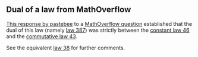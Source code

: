 ## Dual of a law from MathOverflow

[This response by pastebee](https://mathoverflow.net/a/450905/766) to a [MathOverflow question](https://mathoverflow.net/questions/450890/is-there-an-identity-between-the-commutative-identity-and-the-constant-identity) established that the dual of this law (namely [law 387](https://teorth.github.io/equational_theories/implications/?387)) was strictly between the [constant law 46](https://teorth.github.io/equational_theories/implications/?46) and the [commutative law 43](https://teorth.github.io/equational_theories/implications/?43).

See the equivalent [law 38](https://teorth.github.io/equational_theories/implications/?38) for further comments.
